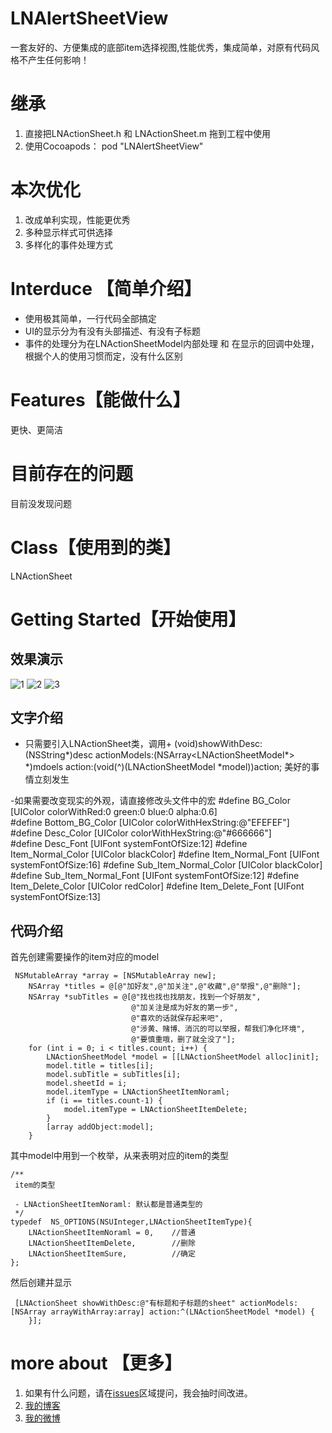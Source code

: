 # LNAlertSheetView
一套友好的、方便集成的底部item选择视图,性能优秀，集成简单，对原有代码风格不产生任何影响！
# 继承
1. 直接把LNActionSheet.h 和 LNActionSheet.m 拖到工程中使用
2. 使用Cocoapods： pod "LNAlertSheetView"

# 本次优化
1. 改成单利实现，性能更优秀
2. 多种显示样式可供选择
3. 多样化的事件处理方式



# Interduce 【简单介绍】
- 使用极其简单，一行代码全部搞定
- UI的显示分为有没有头部描述、有没有子标题
- 事件的处理分为在LNActionSheetModel内部处理 和 在显示的回调中处理，根据个人的使用习惯而定，没有什么区别



# Features【能做什么】
 更快、更简洁
 
# 目前存在的问题
 目前没发现问题

# Class【使用到的类】
LNActionSheet


# Getting Started【开始使用】

## 效果演示
![1](/1.PNG)
![2](/2.PNG)
![3](/3.PNG)

## 文字介绍
- 只需要引入LNActionSheet类，调用+ (void)showWithDesc:(NSString*)desc actionModels:(NSArray<LNActionSheetModel*> *)mdoels action:(void(^)(LNActionSheetModel *model))action; 美好的事情立刻发生


-如果需要改变现实的外观，请直接修改头文件中的宏
#define BG_Color             [UIColor colorWithRed:0 green:0 blue:0 alpha:0.6]    
#define Bottom_BG_Color      [UIColor colorWithHexString:@"EFEFEF"]     
#define Desc_Color           [UIColor colorWithHexString:@"#666666"]   
#define Desc_Font            [UIFont systemFontOfSize:12]
#define Item_Normal_Color      [UIColor blackColor]
#define Item_Normal_Font       [UIFont systemFontOfSize:16]
#define Sub_Item_Normal_Color  [UIColor blackColor]
#define Sub_Item_Normal_Font   [UIFont systemFontOfSize:12]
#define Item_Delete_Color      [UIColor redColor]
#define Item_Delete_Font       [UIFont systemFontOfSize:13]


## 代码介绍
首先创建需要操作的item对应的model
```
 NSMutableArray *array = [NSMutableArray new];
    NSArray *titles = @[@"加好友",@"加关注",@"收藏",@"举报",@"删除"];
    NSArray *subTitles = @[@"找也找也找朋友，找到一个好朋友",
                           @"加关注是成为好友的第一步",
                           @"喜欢的话就保存起来吧",
                           @"涉黄、赌博、消沉的可以举报，帮我们净化环境",
                           @"要慎重哦，删了就全没了"];
    for (int i = 0; i < titles.count; i++) {
        LNActionSheetModel *model = [[LNActionSheetModel alloc]init];
        model.title = titles[i];
        model.subTitle = subTitles[i];
        model.sheetId = i;
        model.itemType = LNActionSheetItemNoraml;
        if (i == titles.count-1) {
            model.itemType = LNActionSheetItemDelete;
        }
        [array addObject:model];
    }
```

其中model中用到一个枚举，从来表明对应的item的类型
```
/**
 item的类型

 - LNActionSheetItemNoraml: 默认都是普通类型的
 */
typedef  NS_OPTIONS(NSUInteger,LNActionSheetItemType){
    LNActionSheetItemNoraml = 0,    //普通
    LNActionSheetItemDelete,        //删除
    LNActionSheetItemSure,          //确定
};
```

然后创建并显示
```
 [LNActionSheet showWithDesc:@"有标题和子标题的sheet" actionModels:[NSArray arrayWithArray:array] action:^(LNActionSheetModel *model) {
    }];
```



# more about  【更多】
1. 如果有什么问题，请在[issues](https://github.com/lengningLN/LNAlertSheetView/issues)区域提问，我会抽时间改进。
2. [我的博客](http://lengningln.github.io/)
3. [我的微博](http://weibo.com/liuning185)

